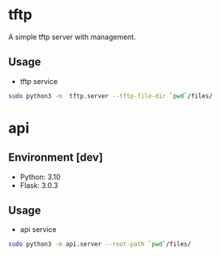 # tftp
A simple tftp server with management.


## Usage
- tftp service
```sh
sudo python3 -m  tftp.server --tftp-file-dir `pwd`/files/
```



# api


## Environment [dev]

- Python: 3.10
- Flask: 3.0.3


## Usage
- api service
```sh
sudo python3 -m api.server --root-path `pwd`/files/
```



